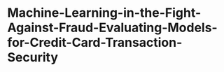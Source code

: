 # Machine-Learning-in-the-Fight-Against-Fraud-Evaluating-Models-for-Credit-Card-Transaction-Security